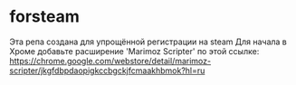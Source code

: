 # forsteam
Эта репа создана для упрощённой регистрации на steam
Для начала в Хроме добавьте расширение 'Marimoz Scripter' по этой ссылке:
https://chrome.google.com/webstore/detail/marimoz-scripter/jkgfdbpdaopigkccbgckjfcmaakhbmok?hl=ru
